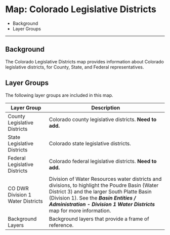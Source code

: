 # Map: Colorado Legislative Districts

* Background
* Layer Groups

---------------

## Background

The Colorado Legislative Districts map provides information about Colorado legislative districts,
for County, State, and Federal representatives.

## Layer Groups

The following layer groups are included in this map.

| **Layer Group** | **Description** |
| -- | -- |
| County Legislative Districts | Colorado county legislative districts. **Need to add.**|
| State Legislative Districts | Colorado state legislative districts. |
| Federal Legislative Districts | Colorado federal legislative districts. **Need to add.**|
| CO DWR Division 1 Water Districts | Division of Water Resources water districts and divisions, to highlight the Poudre Basin (Water District 3) and the larger South Platte Basin (Division 1).  See the ***Basin Entities / Administration - Division 1 Water Districts*** map for more information. |
| Background Layers | Background layers that provide a frame of reference. |
